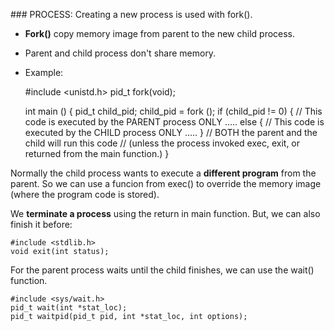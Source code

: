 
### PROCESS:
Creating a new process is used with fork().
- **Fork()** copy memory image from parent to the new child process.
- Parent and child process don't share memory. 
- Example:
	
	#include <unistd.h>
	pid_t fork(void);

	int main () {
		pid_t child_pid;
		child_pid = fork ();
		if (child_pid != 0) {
			// This code is executed by the PARENT process ONLY
			.....
		else {
	 		//  This code is executed by the CHILD process ONLY
		..... 
		}
		// BOTH the parent and the child will run this code
		// (unless the process invoked exec, exit, or returned from the main function.)
	}

Normally the child process wants to execute a **different program** from the parent. So we can use a funcion from exec() to override the memory image (where the program code is stored).

We **terminate a process** using the return in main function. But, we can also finish it before:

	#include <stdlib.h>
	void exit(int status);

For the parent process waits until the child finishes, we can use the wait() function.

	#include <sys/wait.h>
	pid_t wait(int *stat_loc);
	pid_t waitpid(pid_t pid, int *stat_loc, int options);

	
